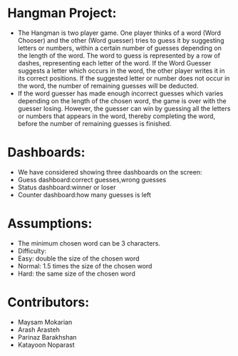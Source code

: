Hangman Project:
=====================
* The Hangman is two player game. One player thinks of a word (Word Chooser) and the other (Word guesser) tries to guess it by suggesting letters or numbers, within a certain number of guesses depending on the length of the word. The word to guess is represented by a row of dashes, representing each letter of the word. If the Word Guesser suggests a letter which occurs in the word, the other player writes it in its correct positions. If the suggested letter or number does not occur in the word, the number of remaining guesses will be deducted.
* If the word guesser has made enough incorrect guesses which varies depending on the length of the chosen word, the game is over with the guesser losing. However, the guesser can win by guessing all the letters or numbers that appears in the word, thereby completing the word, before the number of remaining guesses is finished.

Dashboards:
=====================
* We have considered showing three dashboards on the screen:
* Guess dashboard:correct guesses,wrong guesses
* Status dashboard:winner or loser
* Counter dashboard:how many guesses is left

Assumptions:
=====================
* The minimum chosen word can be 3 characters. 
* Difficulty:
* Easy: double the size of the chosen word
* Normal: 1.5 times the size of the chosen word
* Hard: the same size of the chosen word 

Contributors:
=====================
* Maysam Mokarian
* Arash Arasteh
* Parinaz Barakhshan
* Katayoon Noparast


